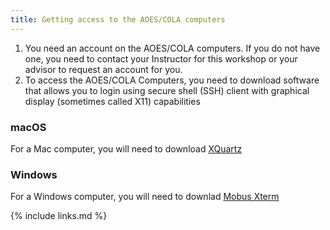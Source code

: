 ```yaml
---
title: Getting access to the AOES/COLA computers
---
```


1. You need an account on the AOES/COLA computers.  If you do not have one, you need to contact your Instructor for this workshop or your advisor to 
request an account for you.
2. To access the AOES/COLA Computers, you need to download software that allows you to login using secure shell (SSH) client with graphical display (sometimes called X11) capabilities

### macOS
For a Mac computer, you will need to download [XQuartz](https://www.xquartz.org/)

### Windows
For a Windows computer, you will need to downlad [Mobus Xterm](https://mobaxterm.mobatek.net/)

{% include links.md %}

